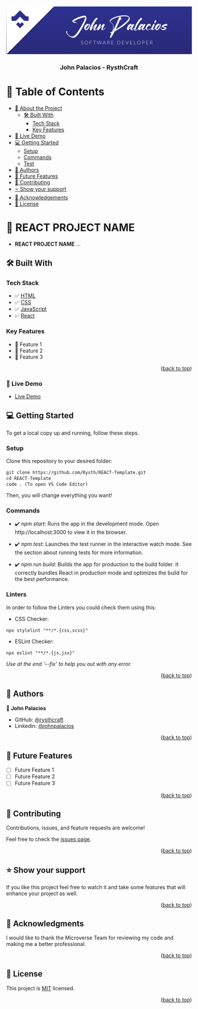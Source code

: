 <a name="readme-top"></a>

<div align="center">
  <img src="./banner.png" alt="logo" height="auto" />
  <br/>
  <h3><b>John Palacios - RysthCraft</b></h3>
</div>

# 📗 Table of Contents

- [📖 About the Project](#about-project)
  - [🛠 Built With](#built-with)
    - [Tech Stack](#tech-stack)
    - [Key Features](#key-features)
- [🚀 Live Demo](#live-demo)
- [💻 Getting Started](#getting-started)
  - [Setup](#setup)
  - [Commands](#commands)
  - [Test](#test)
- [👥 Authors](#authors)
- [🔭 Future Features](#future-features)
- [🤝 Contributing](#contributing)
- [⭐️ Show your support](#support)
- [🙏 Acknowledgements](#acknowledgements)
- [📝 License](#license)

<!-- PROJECT DESCRIPTION -->

# 📖 REACT PROJECT NAME <a name="about-project"></a>

- **REACT PROJECT NAME** ...

## 🛠 Built With <a name="built-with"></a>

### Tech Stack <a name="tech-stack"></a>

- ✅ [HTML](https://www.w3schools.com/html/)
- ✅ [CSS](https://www.w3schools.com/css/)
- ✅ [JavaScript](https://www.w3schools.com/js/)
- ✅ [React](https://react.dev/)

### Key Features <a name="key-features"></a>

- 🔰 Feature 1
- 🔰 Feature 2
- 🔰 Feature 3

<p align="right">(<a href="#readme-top">back to top</a>)</p>

### 🚀 Live Demo <a name="live-demo"></a>

- [Live Demo](https://react-bookstore-2060.onrender.com/)

## 💻 Getting Started <a name="getting-started"></a>

To get a local copy up and running, follow these steps.

### Setup <a name="setup"></a>

Clone this repository to your desired folder:

```
git clone https://github.com/Rysth/REACT-Template.git
cd REACT-Template
code . (To open VS Code Editor)
```

Then, you will change everything you want!

### Commands <a name="commands"></a>

- ✔️ _npm start_:
  Runs the app in the development mode. Open http://localhost:3000 to view it in the browser.

- ✔️ _npm test_:
  Launches the test runner in the interactive watch mode. See the section about running tests for more information.

- ✔️ _npm run build_:
  Builds the app for production to the build folder. It correctly bundles React in production mode and optimizes the build for the best performance.

### Linters <a name="test"></a>

In order to follow the Linters you could check them using this:

- CSS Checker:

```
npx stylelint "**/*.{css,scss}"
```

- ESLint Checker:

```
npx eslint "**/*.{js,jsx}"
```

_Use at the end '--fix' to help you out with any error._

<p align="right">(<a href="#readme-top">back to top</a>)</p>

## 👥 Authors <a name="authors"></a>

👤 **John Palacios**

- GitHub: [@rysthcraft](https://github.com/Rysth)
- Linkedin: [@johnpalacios](https://www.linkedin.com/in/john-rysthcraft/)

<p align="right">(<a href="#readme-top">back to top</a>)</p>

## 🔭 Future Features <a name="future-features"></a>

- [ ] Future Feature 1
- [ ] Future Feature 2
- [ ] Future Feature 3

<p align="right">(<a href="#readme-top">back to top</a>)</p>

## 🤝 Contributing <a name="contributing"></a>

Contributions, issues, and feature requests are welcome!

Feel free to check the [issues page](../../issues/).

<p align="right">(<a href="#readme-top">back to top</a>)</p>

## ⭐️ Show your support <a name="support"></a>

If you like this project feel free to watch it and take some features that will enhance your project
as well.

<p align="right">(<a href="#readme-top">back to top</a>)</p>

## 🙏 Acknowledgments <a name="acknowledgements"></a>

I would like to thank the Microverse Team for reviewing my code and making me a better
professional.

<p align="right">(<a href="#readme-top">back to top</a>)</p>

## 📝 License <a name="license"></a>

This project is [MIT](./LICENSE.md) licensed.

<p align="right">(<a href="#readme-top">back to top</a>)</p>
